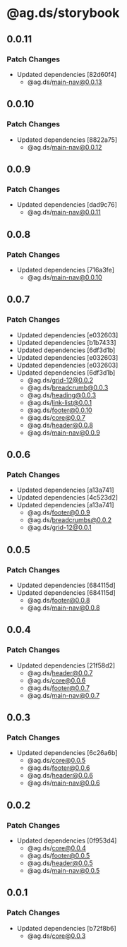 # @ag.ds/storybook

## 0.0.11

### Patch Changes

- Updated dependencies [82d60f4]
  - @ag.ds/main-nav@0.0.13

## 0.0.10

### Patch Changes

- Updated dependencies [8822a75]
  - @ag.ds/main-nav@0.0.12

## 0.0.9

### Patch Changes

- Updated dependencies [dad9c76]
  - @ag.ds/main-nav@0.0.11

## 0.0.8

### Patch Changes

- Updated dependencies [716a3fe]
  - @ag.ds/main-nav@0.0.10

## 0.0.7

### Patch Changes

- Updated dependencies [e032603]
- Updated dependencies [b1b7433]
- Updated dependencies [6df3d1b]
- Updated dependencies [e032603]
- Updated dependencies [e032603]
- Updated dependencies [6df3d1b]
  - @ag.ds/grid-12@0.0.2
  - @ag.ds/breadcrumb@0.0.3
  - @ag.ds/heading@0.0.3
  - @ag.ds/link-list@0.0.1
  - @ag.ds/footer@0.0.10
  - @ag.ds/core@0.0.7
  - @ag.ds/header@0.0.8
  - @ag.ds/main-nav@0.0.9

## 0.0.6

### Patch Changes

- Updated dependencies [a13a741]
- Updated dependencies [4c523d2]
- Updated dependencies [a13a741]
  - @ag.ds/footer@0.0.9
  - @ag.ds/breadcrumbs@0.0.2
  - @ag.ds/grid-12@0.0.1

## 0.0.5

### Patch Changes

- Updated dependencies [684115d]
- Updated dependencies [684115d]
  - @ag.ds/footer@0.0.8
  - @ag.ds/main-nav@0.0.8

## 0.0.4

### Patch Changes

- Updated dependencies [21f58d2]
  - @ag.ds/header@0.0.7
  - @ag.ds/core@0.0.6
  - @ag.ds/footer@0.0.7
  - @ag.ds/main-nav@0.0.7

## 0.0.3

### Patch Changes

- Updated dependencies [6c26a6b]
  - @ag.ds/core@0.0.5
  - @ag.ds/footer@0.0.6
  - @ag.ds/header@0.0.6
  - @ag.ds/main-nav@0.0.6

## 0.0.2

### Patch Changes

- Updated dependencies [0f953d4]
  - @ag.ds/core@0.0.4
  - @ag.ds/footer@0.0.5
  - @ag.ds/header@0.0.5
  - @ag.ds/main-nav@0.0.5

## 0.0.1

### Patch Changes

- Updated dependencies [b72f8b6]
  - @ag.ds/core@0.0.3
